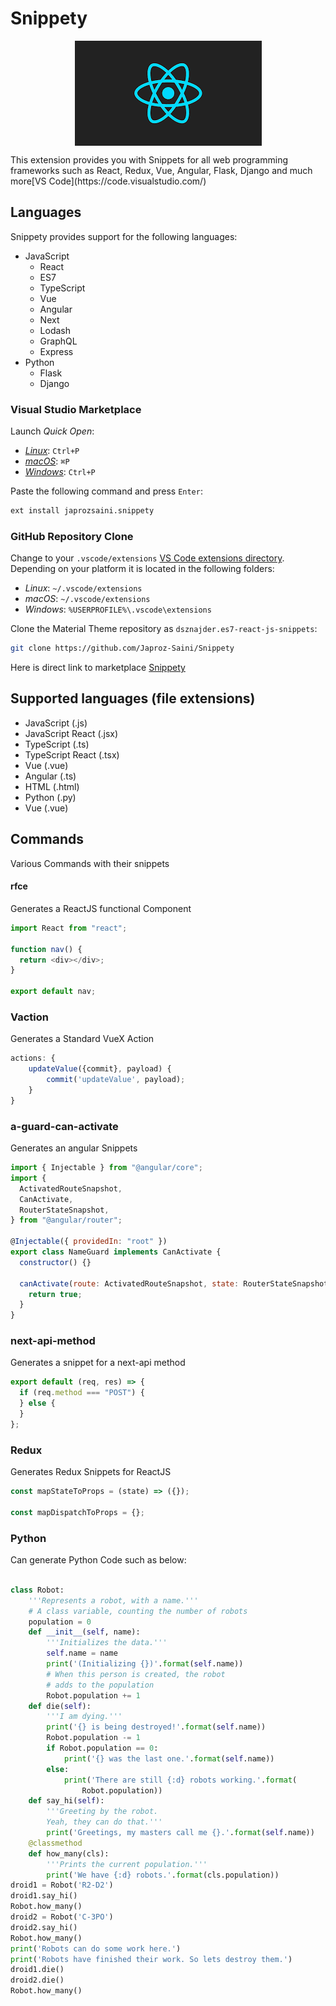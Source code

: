 # Snippety

<p align="center">
<img 
    align="center"
src="icon.png"
     alt="Markdown Monster icon" /><p>
This extension provides you with Snippets for all web programming frameworks such as React, Redux, Vue, Angular, Flask, Django and much more[VS Code](https://code.visualstudio.com/)

## Languages

Snippety provides support for the following languages:

- JavaScript
  - React
  - ES7
  - TypeScript
  - Vue
  - Angular
  - Next
  - Lodash
  - GraphQL
  - Express
- Python
  - Flask
  - Django

### Visual Studio Marketplace

Launch *Quick Open*:

- [_Linux_](https://code.visualstudio.com/shortcuts/keyboard-shortcuts-linux.pdf): `Ctrl+P`
- [_macOS_](https://code.visualstudio.com/shortcuts/keyboard-shortcuts-macos.pdf): `⌘P`
- [_Windows_](https://code.visualstudio.com/shortcuts/keyboard-shortcuts-windows.pdf): `Ctrl+P`

Paste the following command and press `Enter`:

```bash
ext install japrozsaini.snippety
```

### GitHub Repository Clone

Change to your `.vscode/extensions` [VS Code extensions directory](https://code.visualstudio.com/docs/extensions/install-extension#_side-loading). Depending on your platform it is located in the following folders:

- _Linux_: `~/.vscode/extensions`
- _macOS_: `~/.vscode/extensions`
- _Windows_: `%USERPROFILE%\.vscode\extensions`

Clone the Material Theme repository as `dsznajder.es7-react-js-snippets`:

```bash
git clone https://github.com/Japroz-Saini/Snippety
```

Here is direct link to marketplace [Snippety](https://marketplace.visualstudio.com/items?itemName=JaprozSinghSaini.snippety)

## Supported languages (file extensions)

- JavaScript (.js)
- JavaScript React (.jsx)
- TypeScript (.ts)
- TypeScript React (.tsx)
- Vue (.vue)
- Angular (.ts)
- HTML (.html)
- Python (.py)
- Vue (.vue)

## Commands

Various Commands with their snippets

#### rfce

Generates a ReactJS functional Component

```javascript
import React from "react";

function nav() {
  return <div></div>;
}

export default nav;
```

### Vaction

Generates a Standard VueX Action

```javascript
actions: {
    updateValue({commit}, payload) {
        commit('updateValue', payload);
    }
}

```

### a-guard-can-activate

Generates an angular Snippets

```javascript
import { Injectable } from "@angular/core";
import {
  ActivatedRouteSnapshot,
  CanActivate,
  RouterStateSnapshot,
} from "@angular/router";

@Injectable({ providedIn: "root" })
export class NameGuard implements CanActivate {
  constructor() {}

  canActivate(route: ActivatedRouteSnapshot, state: RouterStateSnapshot) {
    return true;
  }
}
```

### next-api-method

Generates a snippet for a next-api method

```javascript
export default (req, res) => {
  if (req.method === "POST") {
  } else {
  }
};
```

### Redux

Generates Redux Snippets for ReactJS

```javascript
const mapStateToProps = (state) => ({});

const mapDispatchToProps = {};
```

### Python

Can generate Python Code such as below:

```python

class Robot:
    '''Represents a robot, with a name.'''
    # A class variable, counting the number of robots
    population = 0
    def __init__(self, name):
        '''Initializes the data.'''
        self.name = name
        print('(Initializing {})'.format(self.name))
        # When this person is created, the robot
        # adds to the population
        Robot.population += 1
    def die(self):
        '''I am dying.'''
        print('{} is being destroyed!'.format(self.name))
        Robot.population -= 1
        if Robot.population == 0:
            print('{} was the last one.'.format(self.name))
        else:
            print('There are still {:d} robots working.'.format(
                Robot.population))
    def say_hi(self):
        '''Greeting by the robot.
        Yeah, they can do that.'''
        print('Greetings, my masters call me {}.'.format(self.name))
    @classmethod
    def how_many(cls):
        '''Prints the current population.'''
        print('We have {:d} robots.'.format(cls.population))
droid1 = Robot('R2-D2')
droid1.say_hi()
Robot.how_many()
droid2 = Robot('C-3PO')
droid2.say_hi()
Robot.how_many()
print('Robots can do some work here.')
print('Robots have finished their work. So lets destroy them.')
droid1.die()
droid2.die()
Robot.how_many()
```
